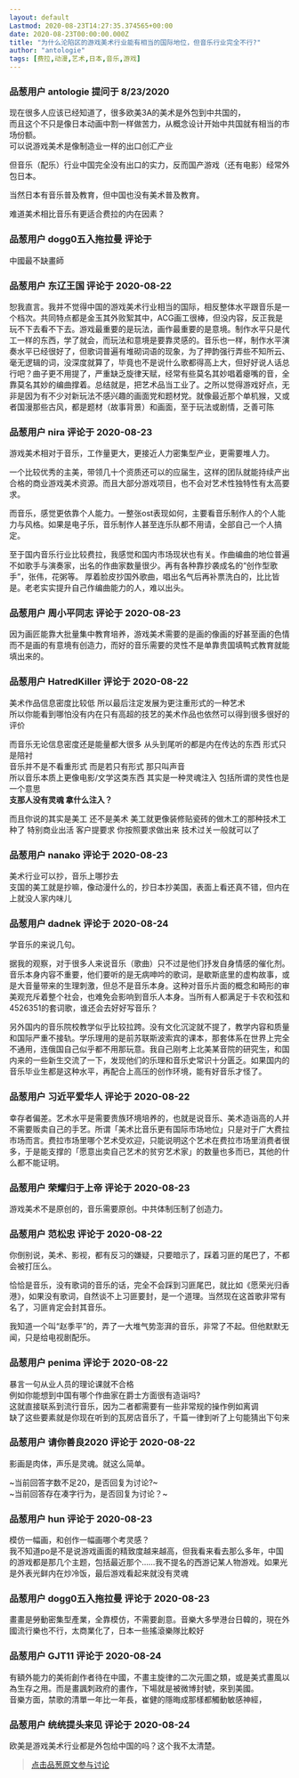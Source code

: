```yaml
---
layout: default
Lastmod: 2020-08-23T14:27:35.374565+00:00
date: 2020-08-23T00:00:00.000Z
title: "为什么沦陷区的游戏美术行业能有相当的国际地位，但音乐行业完全不行?"
author: "antologie"
tags: [费拉,动漫,艺术,日本,音乐,游戏]
---
```



### 品葱用户 **antologie** 提问于 8/23/2020
    
现在很多人应该已经知道了，很多欧美3A的美术是外包到中共国的，  
而且这个不只是像日本动画中割一样做苦力，从概念设计开始中共国就有相当的市场份额。  
可以说游戏美术是像制造业一样的出口创汇产业  
  
但音乐（配乐）行业中国完全没有出口的实力，反而国产游戏（还有电影）经常外包日本。  
  
当然日本有音乐普及教育，但中国也没有美术普及教育。  
  
难道美术相比音乐有更适合费拉的内在因素？
    
                

### 品葱用户 **dogg0五入拖拉曼** 评论于 
        
中國最不缺畫師
        
                

### 品葱用户 **东辽王国** 评论于 2020-08-22
        
恕我直言。我并不觉得中国的游戏美术行业相当的国际，相反整体水平跟音乐是一个档次。共同特点都是金玉其外败絮其中，ACG画工很棒，但没内容，反正我是玩不下去看不下去。游戏最重要的是玩法，画作最重要的是意境。制作水平只是代工一样的东西，学了就会，而玩法和意境是要靠灵感的。音乐也一样，制作水平演奏水平已经很好了，但歌词普遍有堆砌词语的现象，为了押韵强行弄些不知所云、毫无逻辑的词，没深度就算了，毕竟也不是说什么歌都得高上大，但好好说人话总行吧？曲子更不用提了，严重缺乏旋律天赋，经常有些莫名其妙唱着瘪嘴的音，全靠莫名其妙的编曲撑着。总结就是，把艺术品当工业了。之所以觉得游戏好点，无非是因为有不少对新玩法不感兴趣的画面党和题材党。就像最近那个单机猴，又或者国漫那些古风，都是题材（故事背景）和画面，至于玩法或剧情，乏善可陈
        
                

### 品葱用户 **nira** 评论于 2020-08-23
        
游戏美术相对于音乐，工作量更大，更接近人力密集型产业，更需要堆人力。  
  
一个比较优秀的主美，带领几十个资质还可以的应届生，这样的团队就能持续产出合格的商业游戏美术资源。而且大部分游戏项目，也不会对艺术性独特性有太高要求。  
  
而音乐，感觉更依靠个人能力。一整张ost表现如何，主要看音乐制作人的个人能力与风格。如果是电子乐，音乐制作人甚至连乐队都不用请，全部自己一个人搞定。  
  
至于国内音乐行业比较费拉，我感觉和国内市场现状也有关。作曲编曲的地位普遍不如歌手与演奏家，出名的作曲家数量很少。再有各种靠抄袭成名的“创作型歌手”，张伟，花粥等。 厚着脸皮抄国外歌曲，唱出名气后再补票洗白的，比比皆是。老老实实提升自己作编曲能力的人，难以出头。
        
                

### 品葱用户 **周小平同志** 评论于 2020-08-23
        
因为画匠能靠大批量集中教育培养，游戏美术需要的是画的像画的好甚至画的色情而不是画的有意境有创造力，而好的音乐需要的灵性不是单靠贵国填鸭式教育就能填出来的。
        
                

### 品葱用户 **HatredKiller** 评论于 2020-08-22
        
美术作品信息密度比较低 所以最后注定发展为更注重形式的一种艺术   
所以你能看到哪怕没有内在只有高超的技艺的美术作品也依然可以得到很多很好的评价  
  
而音乐无论信息密度还是能量都大很多 从头到尾听的都是内在传达的东西 形式只是陪衬   
音乐并不是不看重形式 而是若只有形式 那只叫声音    
所以音乐本质上更像电影/文学这类东西 其实是一种灵魂注入 包括所谓的灵性也是一个意思  
**支那人没有灵魂 拿什么注入？**  
  
而且你说的其实是美工 还不是美术 美工就更像装修贴瓷砖的做木工的那种技术工种了 特别商业出活 客户提要求 你按照要求做出来 技术过关一般就可以了
        
                

### 品葱用户 **nanako** 评论于 2020-08-23
        
美术行业可以抄，音乐上哪抄去  
支国的美工就是抄嘛，像动漫什么的，抄日本抄美国，表面上看还真不错，但内在上就没人家内味儿
        
                

### 品葱用户 **dadnek** 评论于 2020-08-24
        
学音乐的来说几句。  
  
据我的观察，对于很多人来说音乐（歌曲）只不过是他们抒发自身情感的催化剂。音乐本身内容不重要，他们要听的是无病呻吟的歌词，是歇斯底里的虚构故事，或是大音量带来的生理刺激，但总不是音乐本身。这种对音乐片面的概念和畸形的审美观充斥着整个社会，也难免会影响到音乐人本身。当所有人都满足于卡农和弦和4526351的套词歌，谁还会去好好写音乐？  
  
另外国内的音乐院校教学似乎比较拉跨。没有文化沉淀就不提了，教学内容和质量和国际严重不接轨。学乐理用的是前苏联斯波索宾的课本，那套体系在世界上完全不通用，连俄国自己似乎都不用那玩意。我自己刚考上北美某音院的研究生，和国内来的一些新生交流了一下，发现他们的乐理和音乐史常识十分匮乏。如果国内的音乐毕业生都是这种水平，再配合上高压的创作环境，能有好音乐才怪了。
        
                

### 品葱用户 **习近平爱华人** 评论于 2020-08-22
        
幸存者偏差。艺术水平是需要贵族环境培养的，也就是说音乐、美术造诣高的人并不需要贩卖自己的手艺。所谓「美术比音乐更有国际市场地位」只是对于广大费拉市场而言。费拉市场里哪个艺术受欢迎，只能说明这个艺术在费拉市场里消费者很多，于是能支撑的「愿意出卖自己艺术的贫穷艺术家」的数量也多而已，其他的什么都不能证明。
        
                

### 品葱用户 **荣耀归于上帝** 评论于 2020-08-23
        
游戏美术不是原创的，音乐需要原创。中共体制压制了创造力。
        
                

### 品葱用户 **范松忠** 评论于 2020-08-22
        
你倒别说，美术、影视，都有反习的嫌疑，只要暗示了，踩着习匪的尾巴了，不都会被打压么。  
  
恰恰是音乐，没有歌词的音乐的话，完全不会踩到习匪尾巴，就比如《愿荣光归香港》，如果没有歌词，自然谈不上习匪要封，是一个道理。当然现在这首歌非常有名了，习匪肯定会封其音乐。  
  
我知道一个叫“赵季平”的，弄了一大堆气势澎湃的音乐，非常了不起。但他默默无闻，只是给电视剧配乐。
        
                

### 品葱用户 **penima** 评论于 2020-08-22
        
暴言一句从业人员的理论课就不合格  
例如你能想到中国有哪个作曲家在爵士方面很有造诣吗?  
这就直接联系到流行音乐，因为二者都需要有一些非常规的操作例如离调  
缺了这些要素就是你现在听到的瓦房店音乐了，千篇一律到听了上句能猜出下句来
        
                

### 品葱用户 **请你善良2020** 评论于 2020-08-22
        
影画是肉体，声乐是灵魂。就这么简单。  
  
~当前回答字数不足20，是否回复为讨论?~  
~当前回答存在凑字行为，是否回复为讨论？~
        
                

### 品葱用户 **hun** 评论于 2020-08-23
        
模仿一幅画，和创作一幅画哪个考灵感？  
我不知道po是不是说游戏画面的精致度越来越高，但我看来看去那么多年，中国的游戏都是那几个主题，包括最近那个……我不提名的西游记某人物游戏。如果光是外表光鲜内在炒冷饭，最后游戏看起来就没有灵魂
        
                

### 品葱用户 **dogg0五入拖拉曼** 评论于 2020-08-23
        
畫畫是勞動密集型產業，全靠模仿，不需要創意。音樂大多學港台日韓的，現在外國流行樂也不行，太商業化了，日本一些搖滾樂隊比較好
        
                

### 品葱用户 **GJT11** 评论于 2020-08-24
        
有額外能力的美術創作者待在中國，不畫主旋律的二次元圖之類，或是美式畫風以為生存之用。而是畫諷刺政府的畫作，下場就是被微博封號，來到美國。  
音樂方面，禁歌的清單一年比一年長，崔健的隱晦成那樣都觸動敏感神經，
        
                

### 品葱用户 **统统提头来见** 评论于 2020-08-24
        
欧美是游戏美术行业都是外包给中国的吗？这个我不太清楚。
        
                





> [点击品葱原文参与讨论](https://pincong.rocks/question/30142)

